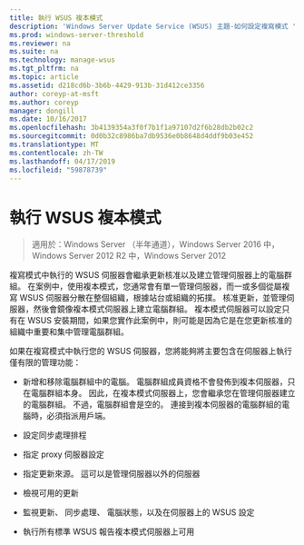 ```yaml
---
title: 執行 WSUS 複本模式
description: 'Windows Server Update Service (WSUS) 主題-如何設定複寫模式 '
ms.prod: windows-server-threshold
ms.reviewer: na
ms.suite: na
ms.technology: manage-wsus
ms.tgt_pltfrm: na
ms.topic: article
ms.assetid: d218cd6b-3b6b-4429-913b-31d412ce3356
author: coreyp-at-msft
ms.author: coreyp
manager: dongill
ms.date: 10/16/2017
ms.openlocfilehash: 3b4139354a3f0f7b1f1a97107d2f6b28db2b02c2
ms.sourcegitcommit: 0d0b32c8986ba7db9536e0b8648d4ddf9b03e452
ms.translationtype: MT
ms.contentlocale: zh-TW
ms.lasthandoff: 04/17/2019
ms.locfileid: "59878739"
---
```

# <a name="running-wsus-replica-mode"></a>執行 WSUS 複本模式

>適用於：Windows Server （半年通道），Windows Server 2016 中，Windows Server 2012 R2 中，Windows Server 2012

複寫模式中執行的 WSUS 伺服器會繼承更新核准以及建立管理伺服器上的電腦群組。 在案例中，使用複本模式，您通常會有單一管理伺服器，而一或多個從屬複寫 WSUS 伺服器分散在整個組織，根據站台或組織的拓撲。 核准更新，並管理伺服器，然後會鏡像複本模式伺服器上建立電腦群組。 複本模式伺服器可以設定只有在 WSUS 安裝期間，如果您實作此案例中，則可能是因為它是在您更新核准的組織中重要和集中管理電腦群組。

如果在複寫模式中執行您的 WSUS 伺服器，您將能夠將主要包含在伺服器上執行僅有限的管理功能：

-   新增和移除電腦群組中的電腦。 電腦群組成員資格不會發佈到複本伺服器，只在電腦群組本身。 因此，在複本模式伺服器上，您會繼承您在管理伺服器建立的電腦群組。 不過，電腦群組會是空的。 連接到複本伺服器的電腦群組的電腦時，必須指派用戶端。

-   設定同步處理排程

-   指定 proxy 伺服器設定

-   指定更新來源。 這可以是管理伺服器以外的伺服器

-   檢視可用的更新

-   監視更新、 同步處理、 電腦狀態，以及在伺服器上的 WSUS 設定

-   執行所有標準 WSUS 報告複本模式伺服器上可用



